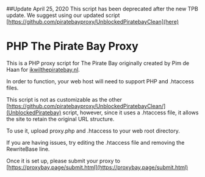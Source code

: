 ##Update April 25, 2020
This script has been deprecated after the new TPB update. We suggest using our updated script [https://github.com/piratebayproxy/UnblockedPiratebayClean](here)

# PHP The Pirate Bay Proxy

This is a PHP proxy script for The Pirate Bay originally created by Pim de Haan for [ikwilthepiratebay.nl](http://ikwilthepiratebay.nl/).

In order to function, your web host will need to support PHP and .htaccess files.

This script is not as customizable as the other [https://github.com/piratebayproxy/UnblockedPiratebayClean/](UnblockedPiratebay) script, however, since it uses a .htaccess file, it allows the site to retain the original URL structure.

To use it, upload proxy.php and .htaccess to your web root directory.

If you are having issues, try editing the .htaccess file and removing the RewriteBase line.

Once it is set up, please submit your proxy to [https://proxybay.page/submit.html](https://proxybay.page/submit.html)
